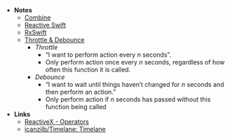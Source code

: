- **Notes**
	- [Combine](../Apple%20Technologies/Apple%20Platform%20Frameworks/Combine.md)
	- [Reactive Swift](../Swift/Swift%20Notes/Reactive%20Swift.md)
	- [RxSwift](../Swift/Swift%20Notes/RxSwift.md)
	- [Throttle & Debounce](https://devsign.co/notes/throttle-and-debounce)
		- *Throttle*
			- “I want to perform action every $n$ seconds”.
			- Only perform action once every $n$ seconds, regardless of how often this function it is called.
		- *Debounce*
			- “I want to wait until things haven’t changed for $n$ seconds and then perform an action.”
			- Only perform action if $n$ seconds has passed without this function being called
- **Links**
	- [ReactiveX - Operators](https://reactivex.io/documentation/operators.html)
	- [icanzilb/Timelane: Timelane](https://github.com/icanzilb/Timelane)